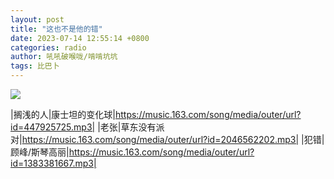 ```yaml
---
layout: post
title: "这也不是他的错"
date: 2023-07-14 12:55:14 +0800
categories: radio
author: 吼吼破喉咙/啃啃坑坑
tags: 比巴卜
---
```

![]({{site.baseurl}}/images/cover_20230714.jpg)

|搁浅的人|康士坦的变化球|https://music.163.com/song/media/outer/url?id=447925725.mp3|
|老张|草东没有派对|https://music.163.com/song/media/outer/url?id=2046562202.mp3|
|犯错|顾峰/斯琴高丽|https://music.163.com/song/media/outer/url?id=1383381667.mp3|

